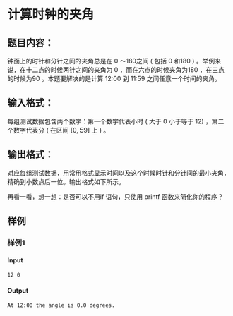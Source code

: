 # 计算时钟的夹角

## 题目内容：

钟面上的时针和分针之间的夹角总是在 0 ～180之间 ( 包括 0 和180 ) 。举例来说，在十二点的时候两针之间的夹角为 0 ，而在六点的时候夹角为180 ，在三点的时候为90 。本题要解决的是计算 12:00 到 11:59 之间任意一个时间的夹角。

## 输入格式：

每组测试数据包含两个数字：第一个数字代表小时 ( 大于 0 小于等于 12) ，第二个数字代表分 ( 在区间 [0, 59] 上 ) 。

## 输出格式：

对应每组测试数据，用常用格式显示时间以及这个时候时针和分针间的最小夹角，精确到小数点后一位。输出格式如下所示。

再看一看，想一想：是否可以不用if 语句，只使用 printf 函数来简化你的程序？

## 样例

### 样例1

#### Input

```
12 0
```

#### Output

```
At 12:00 the angle is 0.0 degrees.
```
